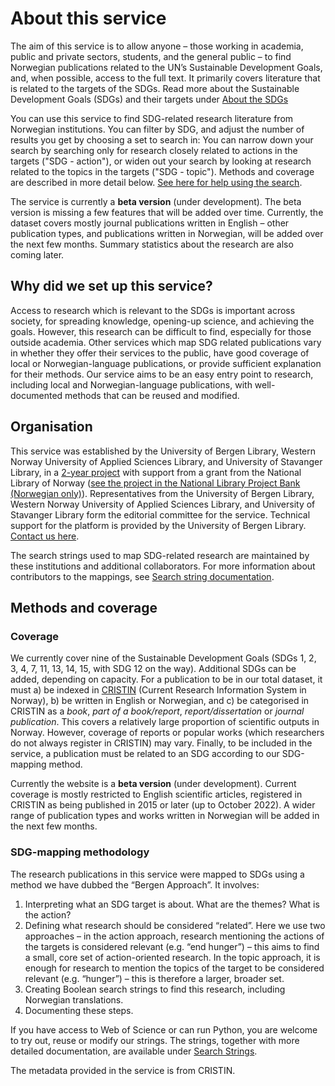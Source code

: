 # About this service

The aim of this service is to allow anyone – those working in academia, public and private sectors, students, and the general public – to find Norwegian publications related to the UN’s Sustainable Development Goals, and, when possible, access to the full text. It primarily covers literature that is related to the targets of the SDGs. Read more about the Sustainable Development Goals (SDGs) and their targets under [About the SDGs](/om/om-baerekraftsmalene)

You can use this service to find SDG-related research literature from Norwegian institutions. You can filter by SDG, and adjust the number of results you get by choosing a set to search in: You can narrow down your search by searching only for research closely related to actions in the targets ("SDG - action"), or widen out your search by looking at research related to the topics in the targets ("SDG - topic"). Methods and coverage are described in more detail below. [See here for help using the search](/hjelp/sokehjelp).

The service is currently a **beta version** (under development). The beta version is missing a few features that will be added over time. Currently, the dataset covers mostly journal publications written in English – other publication types, and publications written in Norwegian, will be added over the next few months. Summary statistics about the research are also coming later. 

## Why did we set up this service?

Access to research which is relevant to the SDGs is important across society, for spreading knowledge, opening-up science, and achieving the goals. However, this research can be difficult to find, especially for those outside academia. Other services which map SDG related publications vary in whether they offer their services to the public, have good coverage of local or Norwegian-language publications, or provide sufficient explanation for their methods. Our service aims to be an easy entry point to research, including local and Norwegian-language publications, with well-documented methods that can be reused and modified.

## Organisation

This service was established by the University of Bergen Library, Western Norway University of Applied Sciences Library, and University of Stavanger Library, in a [2-year project](https://www.uib.no/en/ub/148804/sustainable-development-research-all-%E2%80%93-transparent-mapping-and-discovery-tool) with support from a grant from the National Library of Norway ([see the project in the National Library Project Bank (Norwegian only)](https://bibliotekutvikling.no/prosjektbank/prosjekt/baerekraftsforskning-for-alle-en-transparent-kartleggings-og-gjenfinningstjeneste/)). Representatives from the University of Bergen Library, Western Norway University of Applied Sciences Library, and University of Stavanger Library form the editorial committee for the service. Technical support for the platform is provided by the University of Bergen Library. [Contact us here](/om/kontakt).

The search strings used to map SDG-related research are maintained by these institutions and additional collaborators. For more information about contributors to the mappings, see [Search string documentation](/om/sokestreng/wos/introduksjon).

## Methods and coverage

### Coverage

We currently cover nine of the Sustainable Development Goals (SDGs 1, 2, 3, 4, 7, 11, 13, 14, 15, with SDG 12 on the way). Additional SDGs can be added, depending on capacity. For a publication to be in our total dataset, it must a) be indexed in [CRISTIN](https://www.cristin.no/) (Current Research Information System in Norway), b) be written in English or Norwegian, and c) be categorised in CRISTIN as a *book*, *part of a book/report*, *report/dissertation* or *journal publication*. This covers a relatively large proportion of scientific outputs in Norway. However, coverage of reports or popular works (which researchers do not always register in CRISTIN) may vary. Finally, to be included in the service, a publication must be related to an SDG according to our SDG-mapping method.

Currently the website is a **beta version** (under development). Current coverage is mostly restricted to English scientific articles, registered in CRISTIN as being published in 2015 or later (up to October 2022). A wider range of publication types and works written in Norwegian will be added in the next few months.

### SDG-mapping methodology

The research publications in this service were mapped to SDGs using a method we have dubbed the “Bergen Approach”. It involves: 

1)	Interpreting what an SDG target is about. What are the themes? What is the action?
2)	Defining what research should be considered “related”. Here we use two approaches – in the action approach, research mentioning the actions of the targets is considered relevant (e.g. “end hunger”) – this aims to find a small, core set of action-oriented research. In the topic approach, it is enough for research to mention the topics of the target to be considered relevant (e.g. “hunger”) – this is therefore a larger, broader set.
3)	Creating Boolean search strings to find this research, including Norwegian translations.
4)	Documenting these steps.

If you have access to Web of Science or can run Python, you are welcome to try out, reuse or modify our strings. The strings, together with more detailed documentation, are available under [Search Strings](/om/sokestreng/wos/introduksjon). 

The metadata provided in the service is from CRISTIN. 
